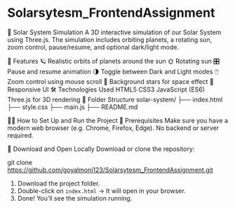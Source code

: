 # Solarsytesm_FrontendAssignment
🌌 Solar System Simulation
A 3D interactive simulation of our Solar System using Three.js. The simulation includes orbiting planets, a rotating sun, zoom control, pause/resume, and optional dark/light mode.

🚀 Features
🪐 Realistic orbits of planets around the sun
🌞 Rotating sun
🎛️ Pause and resume animation
🌗 Toggle between Dark and Light modes
🖱️ Zoom control using mouse scroll
🌌 Background stars for space effect
📱 Responsive UI
🛠️ Technologies Used
HTML5
CSS3
JavaScript (ES6)
Three.js for 3D rendering
📂 Folder Structure
solar-system/ ├── index.html ├── style.css ├── main.js ├── README.md

🧑‍💻 How to Set Up and Run the Project
🔧 Prerequisites
Make sure you have a modern web browser (e.g. Chrome, Firefox, Edge). No backend or server required.

📁 Download and Open Locally
Download or clone the repository:

git clone https://github.com/goyalmoni123/Solarsytesm_FrontendAssignment.git

1. Download the project folder.
2. Double-click on `index.html` → It will open in your browser.
3. Done! You’ll see the simulation running.
